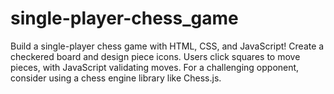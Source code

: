 # single-player-chess_game
Build a single-player chess game with HTML, CSS, and JavaScript! Create a checkered board and design piece icons. Users click squares to move pieces, with JavaScript validating moves. For a challenging opponent, consider using a chess engine library like Chess.js.
